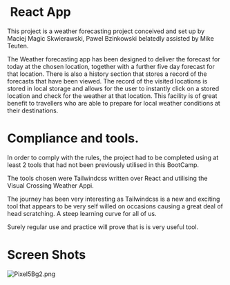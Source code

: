 #  React App
This project is a weather forecasting project conceived and set up by 
Maciej Magic Skwierawski, Pawel Bzinkowski belatedly assisted by Mike Teuten.

The Weather forecasting app has been designed to deliver the forecast for today at the chosen location, together with a further five day forecast for that location. There is also a history section that stores a record of the forecasts that have been viewed. The record of the visited locations is stored in local storage and allows for the user to instantly click on a stored location and check for the weather at that location. This facility is of great benefit to travellers who are able to prepare for local weather conditions at their destinations.

# Compliance and tools.

In order to comply with the rules, the project had to be completed using at least 2 tools that had not been previously utilised in this BootCamp.

The tools chosen were Tailwindcss written over React and utilising the Visual Crossing Weather Appi. 

The journey has been very interesting as Tailwindcss is a new and exciting tool that appears to be very self willed on occasions causing a great deal of head scratching. A steep learning curve for all of us.

Surely regular use and practice will prove that is is very useful tool.


# Screen Shots

![Pixel5Bg2.png](../weather-app/src/components/images/Pixel5Bg2.png)